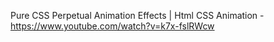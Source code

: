 Pure CSS Perpetual Animation Effects | Html CSS Animation - https://www.youtube.com/watch?v=k7x-fslRWcw
